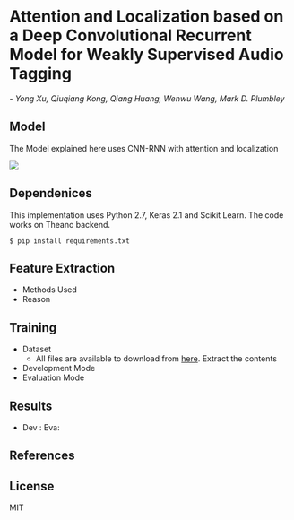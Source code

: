 # Attention and Localization based on a Deep Convolutional Recurrent Model for Weakly Supervised Audio Tagging

*- Yong Xu, Qiuqiang Kong, Qiang Huang, Wenwu Wang, Mark D. Plumbley*

## Model

The Model explained here uses CNN-RNN with attention and localization

<img src = "https://github.com/akshitac8/Summaries/blob/master/ATT-CGRNN/att.png">

## Dependenices
This implementation uses Python 2.7, Keras 2.1 and Scikit Learn. The code works on Theano backend.
```
$ pip install requirements.txt
```
## Feature Extraction
- Methods Used
- Reason

## Training
- Dataset
    - All files are available to download from [here](http://www.cs.tut.fi/sgn/arg/dcase2016/task-acoustic-scene-classification). Extract the contents 
- Development Mode
- Evaluation Mode

## Results
- Dev :                                                         Eva: 

## References

## License

MIT











